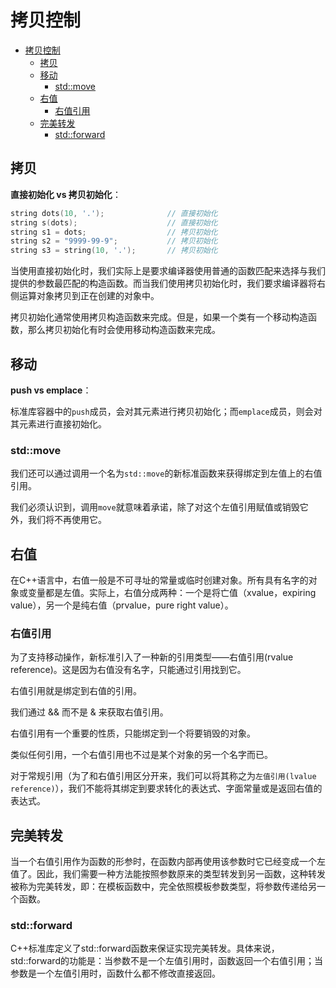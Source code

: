 # 拷贝控制

- [拷贝控制](#拷贝控制)
  - [拷贝](#拷贝)
  - [移动](#移动)
    - [std::move](#stdmove)
  - [右值](#右值)
    - [右值引用](#右值引用)
  - [完美转发](#完美转发)
    - [std::forward](#stdforward)

## 拷贝

**直接初始化 vs 拷贝初始化**：

``` c++
string dots(10, '.');              // 直接初始化
string s(dots);                    // 直接初始化
string s1 = dots;                  // 拷贝初始化
string s2 = "9999-99-9";           // 拷贝初始化
string s3 = string(10, '.');       // 拷贝初始化
```

当使用直接初始化时，我们实际上是要求编译器使用普通的函数匹配来选择与我们提供的参数最匹配的构造函数。而当我们使用拷贝初始化时，我们要求编译器将右侧运算对象拷贝到正在创建的对象中。

拷贝初始化通常使用拷贝构造函数来完成。但是，如果一个类有一个移动构造函数，那么拷贝初始化有时会使用移动构造函数来完成。

## 移动

**push vs emplace**：

标准库容器中的`push`成员，会对其元素进行拷贝初始化；而`emplace`成员，则会对其元素进行直接初始化。

### std::move

我们还可以通过调用一个名为`std::move`的新标准函数来获得绑定到左值上的右值引用。

我们必须认识到，调用`move`就意味着承诺，除了对这个左值引用赋值或销毁它外，我们将不再使用它。

## 右值

在C++语言中，右值一般是不可寻址的常量或临时创建对象。所有具有名字的对象或变量都是左值。实际上，右值分成两种：一个是将亡值（xvalue，expiring value），另一个是纯右值（prvalue，pure right value）。

### 右值引用

为了支持移动操作，新标准引入了一种新的引用类型——右值引用(rvalue reference)。这是因为右值没有名字，只能通过引用找到它。

右值引用就是绑定到右值的引用。

我们通过 && 而不是 & 来获取右值引用。

右值引用有一个重要的性质，只能绑定到一个将要销毁的对象。

类似任何引用，一个右值引用也不过是某个对象的另一个名字而已。

对于常规引用（为了和右值引用区分开来，我们可以将其称之为`左值引用(lvalue reference)`），我们不能将其绑定到要求转化的表达式、字面常量或是返回右值的表达式。

## 完美转发

当一个右值引用作为函数的形参时，在函数内部再使用该参数时它已经变成一个左值了。因此，我们需要一种方法能按照参数原来的类型转发到另一函数，这种转发被称为完美转发，即：在模板函数中，完全依照模板参数类型，将参数传递给另一个函数。

### std::forward

C++标准库定义了std::forward函数来保证实现完美转发。具体来说，std::forward的功能是：当参数不是一个左值引用时，函数返回一个右值引用；当参数是一个左值引用时，函数什么都不修改直接返回。
